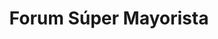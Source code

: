 ---
title: "Forum Súper Mayorista"
url: /caracas/forum-super-mayorista-avenida-jose-antonio-paez/
shop: supermercado
---